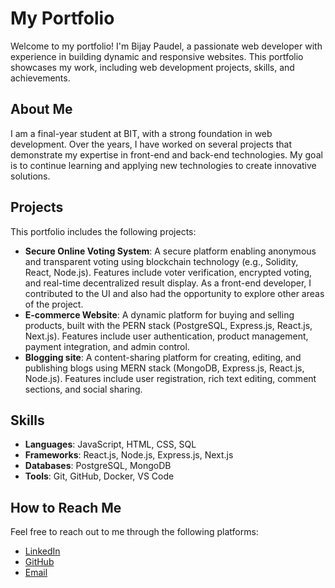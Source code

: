 # My Portfolio

Welcome to my portfolio! I'm Bijay Paudel, a passionate web developer with experience in building dynamic and responsive websites. This portfolio showcases my work, including web development projects, skills, and achievements.

## About Me

I am a final-year student at BIT, with a strong foundation in web development. Over the years, I have worked on several projects that demonstrate my expertise in front-end and back-end technologies. My goal is to continue learning and applying new technologies to create innovative solutions.

## Projects

This portfolio includes the following projects:

- **Secure Online Voting System**: A secure platform enabling anonymous and transparent voting using blockchain technology (e.g., Solidity, React, Node.js). Features include voter verification, encrypted voting, and real-time decentralized result display. As a front-end developer, I contributed to the UI and also had the opportunity to explore other areas of the project.
- **E-commerce Website**: A dynamic platform for buying and selling products, built with the PERN stack (PostgreSQL, Express.js, React.js, Next.js). Features include user authentication, product management, payment integration, and admin control.
- **Blogging site**: A content-sharing platform for creating, editing, and publishing blogs using MERN stack (MongoDB, Express.js, React.js, Node.js). Features include user registration, rich text editing, comment sections, and social sharing.

## Skills

- **Languages**: JavaScript, HTML, CSS, SQL
- **Frameworks**: React.js, Node.js, Express.js, Next.js
- **Databases**: PostgreSQL, MongoDB
- **Tools**: Git, GitHub, Docker, VS Code

## How to Reach Me

Feel free to reach out to me through the following platforms:

- [LinkedIn](https://www.linkedin.com/in/bijay-paudel-5a307b26a/)
- [GitHub](https://github.com/Bijaypaudel977)
- [Email](paudelbijay9844@gmail.com)

